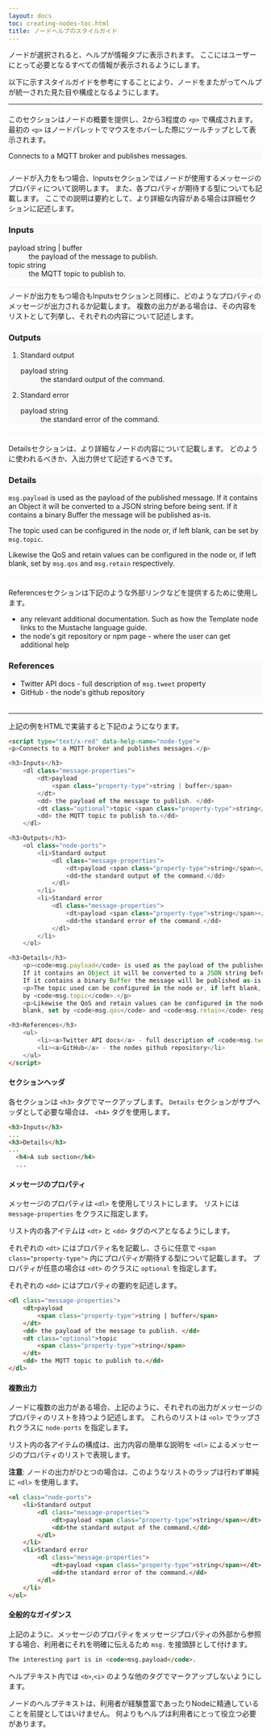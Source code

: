 ```yaml
---
layout: docs
toc: creating-nodes-toc.html
title: ノードヘルプのスタイルガイド
---
```


ノードが選択されると、ヘルプが情報タブに表示されます。
ここにはユーザーにとって必要となるすべての情報が表示されるようにします。

以下に示すスタイルガイドを参考にすることにより、ノードをまたがってヘルプが統一された見た目や構成となるようにします。

<hr/>

<link href="/css/node-help.css" rel="stylesheet">

<div class="grid" style="min-height:auto; padding:5px 0 5px; border-bottom: 1px solid #f0f0f0;">
    <div class="col-1-2">
        このセクションはノードの概要を提供し、2から3程度の <code>&lt;p&gt;</code> で構成されます。
        最初の <code>&lt;p&gt;</code> はノードパレットでマウスをホバーした際にツールチップとして表示されます。
    </div>
    <div class="col-1-2 node-help" style="padding-right: 5px; background: #f9f9f9;">
        <p>Connects to a MQTT broker and publishes messages.</p>
    </div>
</div>
<div class="grid" style="min-height:auto; padding:5px 0 5px; border-bottom: 1px solid #f0f0f0;">
    <div class="col-1-2">
        ノードが入力をもつ場合、Inputsセクションではノードが使用するメッセージのプロパティについて説明します。
        また、各プロパティが期待する型についても記載します。
        ここでの説明は要約として、より詳細な内容がある場合は詳細セクションに記述します。
    </div>
    <div class="col-1-2 node-help" style="padding-right: 5px; background: #f9f9f9;">
        <h3>Inputs</h3>
            <dl class="message-properties">
                <dt>payload
                    <span class="property-type">string | buffer</span>
                </dt>
                <dd>the payload of the message to publish.</dd>
                <dt class="optional">topic <span class="property-type">string</span></dt>
                <dd>the MQTT topic to publish to.</dd>
            </dl>
    </div>
</div>
<div class="grid" style="min-height:auto; padding:5px 0 5px; border-bottom: 1px solid #f0f0f0;">
    <div class="col-1-2">
        ノードが出力をもつ場合もInputsセクションと同様に、どのようなプロパティのメッセージが出力されるか記載します。
        複数の出力がある場合は、その内容をリストとして列挙し、それぞれの内容について記述します。
    </div>
    <div class="col-1-2 node-help" style="padding-right: 5px; background: #f9f9f9;">
        <h3>Outputs</h3>
            <ol class="node-ports">
                <li>Standard output
                    <dl class="message-properties">
                        <dt>payload <span class="property-type">string</span></dt>
                        <dd>the standard output of the command.</dd>
                    </dl>
                </li>
                <li>Standard error
                    <dl class="message-properties">
                        <dt>payload <span class="property-type">string</span></dt>
                        <dd>the standard error of the command.</dd>
                    </dl>
                </li>
            </ol>
    </div>
</div>
<div class="grid" style="min-height:auto; padding:5px 0 5px; border-bottom: 1px solid #f0f0f0;">
    <div class="col-1-2">
        <p>Detailsセクションは、より詳細なノードの内容について記載します。
        どのように使われるべきか、入出力併せて記述するべきです。</p>
    </div>
    <div class="col-1-2 node-help" style="padding-right: 5px; background: #f9f9f9;">
        <h3>Details</h3>
            <p><code>msg.payload</code> is used as the payload of the published message.
            If it contains an Object it will be converted to a JSON string before being sent.
            If it contains a binary Buffer the message will be published as-is.</p>
            <p>The topic used can be configured in the node or, if left blank, can be set by <code>msg.topic</code>.</p>
            <p>Likewise the QoS and retain values can be configured in the node or, if left
            blank, set by <code>msg.qos</code> and <code>msg.retain</code> respectively.</p>
    </div>
</div>
<div class="grid" style="min-height:auto; padding:5px 0 5px;">
    <div class="col-1-2">
        <p>Referencesセクションは下記のような外部リンクなどを提供するために使用します。</p>
        <ul>
            <li>any relevant additional documentation. Such as how the Template node links
            to the Mustache language guide.</li>
            <li>the node's git repository or npm page - where the user can get additional help</li>
        </ul>
    </div>
    <div class="col-1-2 node-help" style="padding-right: 5px; background: #f9f9f9;">
        <h3>References</h3>
            <ul>
                <li><a>Twitter API docs</a> - full description of <code>msg.tweet</code> property</li>
                <li><a>GitHub</a> - the node's github repository</li>
            </ul>
    </div>
</div>

<hr/>

上記の例をHTMLで実装すると下記のようになります。

~~~~~html
<script type="text/x-red" data-help-name="node-type">
<p>Connects to a MQTT broker and publishes messages.</p>

<h3>Inputs</h3>
    <dl class="message-properties">
        <dt>payload
            <span class="property-type">string | buffer</span>
        </dt>
        <dd> the payload of the message to publish. </dd>
        <dt class="optional">topic <span class="property-type">string</span></dt>
        <dd> the MQTT topic to publish to.</dd>
    </dl>

<h3>Outputs</h3>
    <ol class="node-ports">
        <li>Standard output
            <dl class="message-properties">
                <dt>payload <span class="property-type">string</span></dt>
                <dd>the standard output of the command.</dd>
            </dl>
        </li>
        <li>Standard error
            <dl class="message-properties">
                <dt>payload <span class="property-type">string</span></dt>
                <dd>the standard error of the command.</dd>
            </dl>
        </li>
    </ol>

<h3>Details</h3>
    <p><code>msg.payload</code> is used as the payload of the published message.
    If it contains an Object it will be converted to a JSON string before being sent.
    If it contains a binary Buffer the message will be published as-is.</p>
    <p>The topic used can be configured in the node or, if left blank, can be set
    by <code>msg.topic</code>.</p>
    <p>Likewise the QoS and retain values can be configured in the node or, if left
    blank, set by <code>msg.qos</code> and <code>msg.retain</code> respectively.</p>

<h3>References</h3>
    <ul>
        <li><a>Twitter API docs</a> - full description of <code>msg.tweet</code> property</li>
        <li><a>GitHub</a> - the nodes github repository</li>
    </ul>
</script>
~~~~~


#### セクションヘッダ

各セクションは `<h3>` タグでマークアップします。
`Details` セクションがサブヘッダとして必要な場合は、 `<h4>` タグを使用します。

~~~~~html
<h3>Inputs</h3>
...
<h3>Details</h3>
...
  <h4>A sub section</h4>
  ...
~~~~~


#### メッセージのプロパティ

メッセージのプロパティは `<dl>` を使用してリストにします。
リストには `message-properties` をクラスに指定します。

リスト内の各アイテムは `<dt>` と `<dd>` タグのペアとなるようにします。

それぞれの `<dt>` にはプロパティ名を記載し、さらに任意で `<span class="property-type">` 内にプロパティが期待する型について記載します。
プロパティが任意の場合は `<dt>` のクラスに `optional` を指定します。

それぞれの `<dd>` にはプロパティの要約を記述します。

~~~~~html
<dl class="message-properties">
    <dt>payload
        <span class="property-type">string | buffer</span>
    </dt>
    <dd> the payload of the message to publish. </dd>
    <dt class="optional">topic
        <span class="property-type">string</span>
    </dt>
    <dd> the MQTT topic to publish to.</dd>
</dl>
~~~~~


#### 複数出力

ノードに複数の出力がある場合、上記のように、それぞれの出力がメッセージのプロパティのリストを持つよう記述します。
これらのリストは `<ol>` でラップされクラスに `node-ports` を指定します。

リスト内の各アイテムの構成は、出力内容の簡単な説明を `<dl>` によるメッセージのプロパティのリストで表現します。

<b>注意</b>: ノードの出力がひとつの場合は、このようなリストのラップは行わず単純に `<dl>` を使用します。

~~~~~html
<ol class="node-ports">
    <li>Standard output
        <dl class="message-properties">
            <dt>payload <span class="property-type">string</span></dt>
            <dd>the standard output of the command.</dd>
        </dl>
    </li>
    <li>Standard error
        <dl class="message-properties">
            <dt>payload <span class="property-type">string</span></dt>
            <dd>the standard error of the command.</dd>
        </dl>
    </li>
</ol>
~~~~~


#### 全般的なガイダンス

上記のように、メッセージのプロパティをメッセージプロパティの外部から参照する場合、利用者にそれを明確に伝えるため `msg.` を接頭辞として付けます。

~~~~~html
The interesting part is in <code>msg.payload</code>.
~~~~~

ヘルプテキスト内では `<b>`,`<i>` のような他のタグでマークアップしないようにします。

ノードのヘルプテキストは、利用者が経験豊富であったりNodeに精通していることを前提としてはいけません。
何よりもヘルプは利用者にとって役立つ必要があります。

